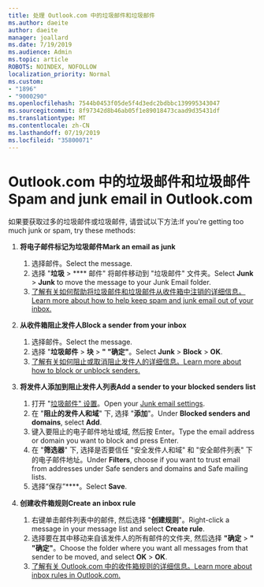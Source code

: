 ```yaml
---
title: 处理 Outlook.com 中的垃圾邮件和垃圾邮件
ms.author: daeite
author: daeite
manager: joallard
ms.date: 7/19/2019
ms.audience: Admin
ms.topic: article
ROBOTS: NOINDEX, NOFOLLOW
localization_priority: Normal
ms.custom:
- "1896"
- "9000290"
ms.openlocfilehash: 7544b0453f05de5f4d3edc2bdbbc139995343047
ms.sourcegitcommit: 8f97342d8b46ab05f1e89018473caad9d35431df
ms.translationtype: MT
ms.contentlocale: zh-CN
ms.lasthandoff: 07/19/2019
ms.locfileid: "35800071"
---
```

# <a name="spam-and-junk-email-in-outlookcom"></a><span data-ttu-id="50831-102">Outlook.com 中的垃圾邮件和垃圾邮件</span><span class="sxs-lookup"><span data-stu-id="50831-102">Spam and junk email in Outlook.com</span></span>

<span data-ttu-id="50831-103">如果要获取过多的垃圾邮件或垃圾邮件, 请尝试以下方法:</span><span class="sxs-lookup"><span data-stu-id="50831-103">If you're getting too much junk or spam, try these methods:</span></span>

1. <span data-ttu-id="50831-104">**将电子邮件标记为垃圾邮件**</span><span class="sxs-lookup"><span data-stu-id="50831-104">**Mark an email as junk**</span></span>
    1. <span data-ttu-id="50831-105">选择邮件。</span><span class="sxs-lookup"><span data-stu-id="50831-105">Select the message.</span></span>
    1. <span data-ttu-id="50831-106">选择 "**垃圾** > \*\*\*\* 邮件" 将邮件移动到 "垃圾邮件" 文件夹。</span><span class="sxs-lookup"><span data-stu-id="50831-106">Select **Junk** > **Junk** to move the message to your Junk Email folder.</span></span>
    1. [<span data-ttu-id="50831-107">了解有关如何帮助将垃圾邮件和垃圾邮件从收件箱中注销的详细信息。</span><span class="sxs-lookup"><span data-stu-id="50831-107">Learn more about how to help keep spam and junk email out of your inbox.</span></span>](https://support.office.com/article/a3ece97b-82f8-4a5e-9ac3-e92fa6427ae4?wt.mc_id=Office_Outlook_com_Alchemy)

1. <span data-ttu-id="50831-108">**从收件箱阻止发件人**</span><span class="sxs-lookup"><span data-stu-id="50831-108">**Block a sender from your inbox**</span></span>
    1. <span data-ttu-id="50831-109">选择邮件。</span><span class="sxs-lookup"><span data-stu-id="50831-109">Select the message.</span></span>
    1. <span data-ttu-id="50831-110">选择 "**垃圾邮件** > **块** > **" "确定"**。</span><span class="sxs-lookup"><span data-stu-id="50831-110">Select **Junk** > **Block** > **OK**.</span></span>
    1. [<span data-ttu-id="50831-111">了解有关如何阻止或取消阻止发件人的详细信息。</span><span class="sxs-lookup"><span data-stu-id="50831-111">Learn more about how to block or unblock senders.</span></span>](https://support.office.com/article/afba1c94-77bb-4f50-8b85-057cf52f4d5e?wt.mc_id=Office_Outlook_com_Alchemy)

1. <span data-ttu-id="50831-112">**将发件人添加到阻止发件人列表**</span><span class="sxs-lookup"><span data-stu-id="50831-112">**Add a sender to your blocked senders list**</span></span>
    1. <span data-ttu-id="50831-113">打开 "[垃圾邮件" 设置](https://outlook.live.com/mail/options/mail/junkEmail/blockedSendersAndDomainsV2)。</span><span class="sxs-lookup"><span data-stu-id="50831-113">Open your [Junk email settings](https://outlook.live.com/mail/options/mail/junkEmail/blockedSendersAndDomainsV2).</span></span>
    1. <span data-ttu-id="50831-114">在 "**阻止的发件人和域**" 下, 选择 "**添加**"。</span><span class="sxs-lookup"><span data-stu-id="50831-114">Under **Blocked senders and domains**, select **Add**.</span></span>
    1. <span data-ttu-id="50831-115">键入要阻止的电子邮件地址或域, 然后按 Enter。</span><span class="sxs-lookup"><span data-stu-id="50831-115">Type the email address or domain you want to block and press Enter.</span></span>
    1. <span data-ttu-id="50831-116">在 "**筛选器**" 下, 选择是否要信任 "安全发件人和域" 和 "安全邮件列表" 下的电子邮件地址。</span><span class="sxs-lookup"><span data-stu-id="50831-116">Under **Filters**, choose if you want to trust email from addresses under Safe senders and domains and Safe mailing lists.</span></span>
    1. <span data-ttu-id="50831-117">选择“保存”\*\*\*\*。</span><span class="sxs-lookup"><span data-stu-id="50831-117">Select **Save**.</span></span>

1. <span data-ttu-id="50831-118">**创建收件箱规则**</span><span class="sxs-lookup"><span data-stu-id="50831-118">**Create an inbox rule**</span></span>
    1. <span data-ttu-id="50831-119">右键单击邮件列表中的邮件, 然后选择 "**创建规则**"。</span><span class="sxs-lookup"><span data-stu-id="50831-119">Right-click a message in your message list and select **Create rule**.</span></span>
    1. <span data-ttu-id="50831-120">选择要在其中移动来自该发件人的所有邮件的文件夹, 然后选择 **"确定** > **" "确定"**。</span><span class="sxs-lookup"><span data-stu-id="50831-120">Choose the folder where you want all messages from that sender to be moved, and select **OK** > **OK**.</span></span>
    1. [<span data-ttu-id="50831-121">了解有关 Outlook.com 中的收件箱规则的详细信息。</span><span class="sxs-lookup"><span data-stu-id="50831-121">Learn more about inbox rules in Outlook.com.</span></span>](https://support.office.com/article/4b094371-a5d7-49bd-8b1b-4e4896a7cc5d?wt.mc_id=Office_Outlook_com_Alchemy)